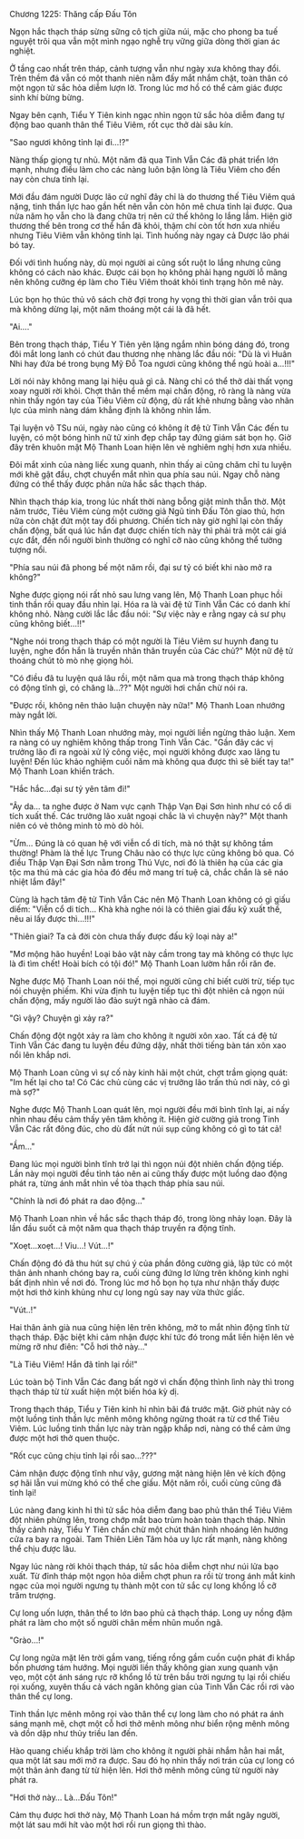 




Chương 1225: Thăng cấp Đấu Tôn


Ngọn hắc thạch tháp sừng sững cô tịch giữa núi, mặc cho phong ba tuế nguyệt trôi qua vẫn một mình ngạo nghễ trụ vững giữa dòng thời gian ác nghiệt.

Ở tầng cao nhất trên tháp, cảnh tượng vẫn như ngày xưa không thay đổi. Trên thềm đá vẫn có một thanh niên nằm đấy mắt nhắm chặt, toàn thân có một ngọn tử sắc hỏa diễm lượn lờ. Trong lúc mơ hồ có thể cảm giác được sinh khí bừng bừng.

Ngay bên cạnh, Tiểu Y Tiên kinh ngạc nhìn ngọn tử sắc hỏa diễm đang tự động bao quanh thân thể Tiêu Viêm, rốt cục thở dài sâu kín.

"Sao ngươi không tỉnh lại đi…!?"

Nàng thấp giọng tự nhủ. Một năm đã qua Tinh Vẫn Các đã phát triển lớn mạnh, nhưng điều làm cho các nàng luôn bận lòng là Tiêu Viêm cho đến nay còn chưa tỉnh lại.

Mới đầu đám người Dược lão cứ nghĩ đây chỉ là do thương thế Tiêu Viêm quá nặng, tinh thần lực hao gần hết nên vẫn còn hôn mê chưa tỉnh lại được. Qua nửa năm họ vẫn cho là đang chữa trị nên cứ thế không lo lắng lắm. Hiện giờ thương thế bên trong cơ thể hắn đã khỏi, thậm chí còn tốt hơn xưa nhiều nhưng Tiêu Viêm vẫn không tỉnh lại. Tình huống này ngay cả Dược lão phái bó tay.

Đối với tình huống này, dù mọi người ai cũng sốt ruột lo lắng nhưng cũng không có cách nào khác. Được cái bọn họ không phải hạng người lỗ mãng nên không cưỡng ép làm cho Tiêu Viêm thoát khỏi tình trạng hôn mê này.

Lúc bọn họ thúc thủ vô sách chờ đợi trong hy vọng thì thời gian vẫn trôi qua mà không dừng lại, một năm thoáng một cái là đã hết.

"Ai…."

Bên trong thạch tháp, Tiểu Y Tiên yên lặng ngắm nhìn bóng dáng đó, trong đôi mắt long lanh có chút đau thương nhẹ nhàng lắc đầu nói: "Dù là vì Huân Nhi hay đứa bé trong bụng Mỹ Đỗ Toa ngươi cũng không thể ngủ hoài a…!!!"

Lời nói này không mang lại hiệu quả gì cả. Nàng chỉ có thể thở dài thất vọng xoay người rời khỏi. Chợt thân thể mềm mại chấn động, rõ ràng là nàng vừa nhìn thấy ngón tay của Tiêu Viêm cử động, dù rất khẽ nhưng bằng vào nhãn lực của mình nàng dám khẳng định là không nhìn lầm.

Tại luyện võ TSu núi, ngày nào cũng có không ít đệ tử Tinh Vẫn Các đến tu luyện, có một bóng hình nữ tử xinh đẹp chắp tay đứng giám sát bọn họ. Giờ đây trên khuôn mặt Mộ Thanh Loan hiện lên vẻ nghiêm nghị hơn xưa nhiều.

Đôi mắt xinh của nàng liếc xung quanh, nhìn thấy ai cũng chăm chỉ tu luyện mới khẽ gật đầu, chợt chuyển mắt nhìn qua phía sau núi. Ngay chỗ nàng đứng có thể thấy được phân nửa hắc sắc thạch tháp.

Nhìn thạch tháp kia, trong lúc nhất thời nàng bỗng giật mình thẫn thờ. Một năm trước, Tiêu Viêm cùng một cường giả Ngũ tinh Đấu Tôn giao thủ, hơn nữa còn chặt đứt một tay đối phương. Chiến tích này giờ nghĩ lại còn thấy chấn động, bất quá lúc hắn đạt được chiến tích này thì phải trả một cái giá cực đắt, đến nổi người bình thường có nghĩ cỡ nào cũng không thể tưởng tượng nổi.

"Phía sau núi đã phong bế một năm rồi, đại sư tỷ có biết khi nào mở ra không?"

Nghe được giọng nói rất nhỏ sau lưng vang lên, Mộ Thanh Loan phục hồi tinh thần rồi quay đầu nhìn lại. Hóa ra là vài đệ tử Tinh Vẫn Các có danh khí không nhỏ. Nàng cười lắc lắc đầu nói: "Sự việc này e rằng ngay cả sư phụ cũng không biết…!!"

"Nghe nói trong thạch tháp có một người là Tiêu Viêm sư huynh đang tu luyện, nghe đồn hắn là truyền nhân thân truyền của Các chủ?" Một nữ đệ tử thoáng chút tò mò nhẹ giọng hỏi.

"Có điều đã tu luyện quá lâu rồi, một năm qua mà trong thạch tháp không có động tĩnh gì, có chăng là…??" Một người hơi chần chừ nói ra.

"Được rồi, không nên thảo luận chuyện này nữa!" Mộ Thanh Loan nhướng mày ngắt lời.

Nhìn thấy Mộ Thanh Loan nhướng mày, mọi người liền ngừng thảo luận. Xem ra nàng có uy nghiêm không thấp trong Tinh Vẫn Các. "Gần đây các vị trưởng lão đi ra ngoài xử lý công việc, mọi người không được xao lãng tu luyện! Đến lúc khảo nghiệm cuối năm mà không qua được thì sẽ biết tay ta!" Mộ Thanh Loan khiển trách.

"Hắc hắc…đại sư tỷ yên tâm đi!"

"Ây da… ta nghe được ở Nam vực cạnh Thập Vạn Đại Sơn hình như có cổ di tích xuất thế. Các trưởng lão xuât ngoại chắc là vì chuyện này?" Một thanh niên có vẻ thông minh tò mò dò hỏi.

"Ừm… Đúng là có quan hệ với viễn cổ di tích, mà nó thật sự không tầm thường! Phàm là thế lực Trung Châu nào có thực lực cũng không bỏ qua. Có điều Thập Vạn Đại Sơn nằm trong Thú Vực, nơi đó là thiên hạ của các gia tộc ma thú mà các gia hỏa đó đều mở mang trí tuệ cả, chắc chắn là sẽ náo nhiệt lắm đây!"

Cùng là hạch tâm đệ tử Tinh Vẫn Các nên Mộ Thanh Loan không có gì giấu diếm: "Viễn cổ di tích… Khà khà nghe nói là có thiên giai đấu kỹ xuất thế, nêu ai lấy được thì…!!!"

"Thiên giai? Ta cả đời còn chưa thấy được đấu kỹ loại này a!"

"Mơ mộng hão huyền! Loại bảo vật này cầm trong tay mà không có thực lực là đi tìm chết! Hoài bích có tội đó!" Mộ Thanh Loan lườm hắn rồi răn đe.

Nghe được Mộ Thanh Loan nói thế, mọi người cũng chỉ biết cười trừ, tiếp tục nói chuyện phiếm. Khi vừa định tu luyện tiếp tục thì đột nhiên cả ngọn núi chấn động, mấy người lảo đảo suýt ngã nhào cả đám.

"Gì vậy? Chuyện gì xảy ra?"

Chấn động đột ngột xảy ra làm cho không ít người xôn xao. Tất cá đệ tử Tinh Vẫn Các đang tu luyện đều đứng dậy, nhất thời tiếng bàn tán xôn xao nổi lên khắp nơi.

Mộ Thanh Loan cũng vì sự cố này kinh hãi một chút, chợt trầm giọng quát: "Im hết lại cho ta! Có Các chủ cùng các vị trưởng lão trấn thủ nơi này, có gì mà sợ?"

Nghe được Mộ Thanh Loan quát lên, mọi người đều mới bình tĩnh lại, ai nấy nhìn nhau đều cảm thấy yên tâm không ít. Hiện giờ cường giả trong Tinh Vẫn Các rất đông đúc, cho dù đất nứt núi sụp cũng không có gì to tát cả!

"Ầm…"

Đang lúc mọi người bình tĩnh trở lại thì ngọn núi đột nhiên chấn động tiếp. Lần này mọi người đều tỉnh táo nên ai cũng thấy được một luồng dao động phát ra, từng ánh mắt nhìn về tòa thạch tháp phía sau núi.

"Chính là nơi đó phát ra dao động…"

Mộ Thanh Loan nhìn về hắc sắc thạch tháp đó, trong lòng nhảy loạn. Đây là lần đầu suốt cả một năm qua thạch tháp truyền ra động tĩnh.

"Xoẹt…xoẹt…! Viu…! Vút…!"

Chấn động đó đã thu hút sự chú ý của phần đông cường giả, lập tức có một thân ảnh nhanh chóng bay ra, cuối cùng đứng lơ lửng trên không kinh nghi bất định nhìn về nơi đó. Trong lúc mơ hồ bọn họ tựa như nhận thấy được một hơi thở kinh khủng như cự long ngủ say nay vừa thức giấc.

"Vút..!"

Hai thân ảnh già nua cũng hiện lên trên không, mở to mắt nhìn động tĩnh từ thạch tháp. Đặc biệt khi cảm nhận được khí tức đó trong mắt liền hiện lên vẻ mừng rỡ như điên: "Cỗ hơi thở này…"

"Là Tiêu Viêm! Hắn đã tỉnh lại rồi!"

Lúc toàn bộ Tinh Vẫn Các đang bất ngờ vì chấn động thình lình này thì trong thạch tháp từ từ xuất hiện một biến hóa kỳ dị.

Trong thạch tháp, Tiểu y Tiên kinh hỉ nhìn bãi đá trước mặt. Giờ phút này có một luồng tinh thần lực mênh mông không ngừng thoát ra từ cơ thể Tiêu Viêm. Lúc luồng tinh thần lực này tràn ngập khắp nơi, nàng có thể cảm ứng được một hơi thở quen thuộc.

"Rốt cục cũng chịu tỉnh lại rồi sao…???"

Cảm nhận được động tĩnh như vậy, gương mặt nàng hiện lên vẻ kích động sợ hãi lẫn vui mừng khó có thể che giấu. Một năm rồi, cuối cùng cũng đã tỉnh lại!

Lúc nàng đang kinh hỉ thì tử sắc hỏa diễm đang bao phủ thân thể Tiêu Viêm đột nhiên phừng lên, trong chớp mắt bao trùm hoàn toàn thạch tháp. Nhìn thấy cảnh này, Tiểu Y Tiên chần chừ một chút thân hình nhoáng lên hướng cửa ra bay ra ngoài. Tam Thiên Liên Tâm hỏa uy lực rất mạnh, nàng không thể chịu được lâu.

Ngay lúc nàng rời khỏi thạch tháp, tử sắc hỏa diễm chợt như núi lửa bạo xuất. Từ đỉnh tháp một ngọn hỏa diễm chợt phun ra rồi từ trong ánh mắt kinh ngạc của mọi người ngưng tụ thành một con tử sắc cự long khổng lồ cỡ trăm trượng.

Cự long uốn lượn, thân thể to lớn bao phủ cả thạch tháp. Long uy nồng đậm phát ra làm cho một số người chân mềm nhũn muốn ngã.

"Grào…!"

Cự long ngửa mặt lên trời gầm vang, tiếng rồng gầm cuồn cuộn phát đi khắp bốn phương tám hướng. Mọi người liền thấy không gian xung quanh vặn vẹo, một cột ánh sáng rực rỡ khổng lồ từ trên bầu trời ngưng tụ lại rồi chiếu rọi xuống, xuyên thấu cả vách ngăn không gian của Tinh Vẫn Các rồi rơi vào thân thể cự long.

Tinh thần lực mênh mông rọi vào thân thể cự long làm cho nó phát ra ánh sáng mạnh mẽ, chợt một cỗ hơi thở mênh mông như biển rộng mênh mông và dồn dập như thủy triều lan đến.

Hào quang chiếu khắp trời làm cho không ít người phải nhắm hẳn hai mắt, qua một lát sau mới mở ra được. Sau đó họ nhìn thấy nơi trán của cự long có một thân ảnh đang từ từ hiện lên. Hơi thở mênh mông cũng từ người này phát ra.

"Hơi thở này… Là…Đấu Tôn!"

Cảm thụ được hơi thở này, Mộ Thanh Loan há mồm trợn mắt ngây người, một lát sau mới hít vào một hơi rồi run giọng thì thào.




